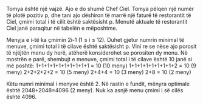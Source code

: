 Tomya është një vajzë. Ajo e do shumë Chef Ciel. Tomya pëlqen një numër të plotë pozitiv p, dhe tani ajo dëshiron të marrë një faturë të restorantit të Ciel, çmimi total i të cilit është saktësisht p. Menutë aktuale të restorantit Ciel janë paraqitur në tabelën e mëposhtme.

Menyja e i-të ka çmimin 2i-1 (1 ≤ i ≤ 12).
Duhet gjetur numrin minimal të menuve, çmimi total i të cilave është saktësisht p. Vini re se nëse ajo porosit të njëjtën menu dy herë, atëherë konsiderohet se porositen dy menu.
Në mostrën e parë, shembujt e menuve, çmimi total i të cilave është 10 janë si më poshtë:
1+1+1+1+1+1+1+1+1+1 = 10 (10 meny)
1+1+1+1+1+1+1+1+2 = 10 (9 meny)
2+2+2+2+2 = 10 (5 meny)
2+4+4 = 10 (3 meny)
2+8 = 10 (2 meny)

Këtu numri minimal i menyve është 2.
Në rastin e fundit, mënyra optimale është 2048+2048=4096 (2 meny). Nuk ka asnjë menu çmimi i së cilës është 4096.
